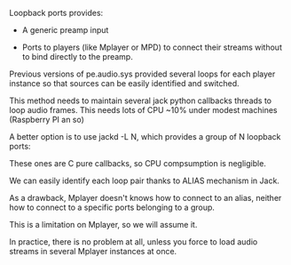 Loopback ports provides:

- A generic preamp input

- Ports to players (like Mplayer or MPD) to connect their streams without to bind directly to the preamp.

Previous versions of pe.audio.sys provided several loops for each player instance so that sources can be easily identified and switched.

This method needs to maintain several jack python callbacks threads to loop audio frames. This needs lots of CPU ~10% under modest machines (Raspberry PI an so)

A better option is to use jackd -L N, which provides a group of N loopback ports:


These ones are C pure callbacks, so CPU compsumption is negligible.

We can easily identify each loop pair thanks to ALIAS mechanism in Jack.

As a drawback, Mplayer doesn't knows how to connect to an alias, neither how to connect to a specific ports belonging to a group.

This is a limitation on Mplayer, so we will assume it.

In practice, there is no problem at all, unless you force to load audio streams in several Mplayer instances at once.


